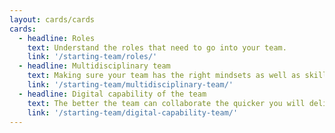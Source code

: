 ```yaml
---
layout: cards/cards
cards:
  - headline: Roles
    text: Understand the roles that need to go into your team.
    link: '/starting-team/roles/'
  - headline: Multidisciplinary team
    text: Making sure your team has the right mindsets as well as skills.
    link: '/starting-team/multidisciplinary-team/'
  - headline: Digital capability of the team
    text: The better the team can collaborate the quicker you will deliver the right thing.
    link: '/starting-team/digital-capability-team/'
---
```

